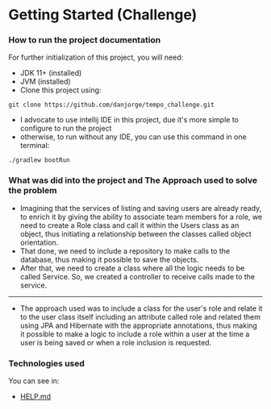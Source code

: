 # Getting Started (Challenge)

### How to run the project documentation
For further initialization of this project, you will need:

* JDK 11+ (installed)
* JVM (installed)
* Clone this project using: 
```
git clone https://github.com/danjorge/tempo_challenge.git 
```  
* I advocate to use intellij IDE in this project, due it's more simple to configure to run the project
* otherwise, to run without any IDE, you can use this command in one terminal:  
```
./gradlew bootRun
```

### What was did into the project and The Approach used to solve the problem
* Imagining that the services of listing and saving users are already ready, to enrich it by giving the ability to associate team members for a role, we need to create a Role class and call it within the Users class as an object, thus initiating a relationship between the classes called object orientation.
* That done, we need to include a repository to make calls to the database, thus making it possible to save the objects.
* After that, we need to create a class where all the logic needs to be called Service. So, we created a controller to receive calls made to the service.
---
* The approach used was to include a class for the user's role and relate it to the user class itself including an attribute called role and related them using JPA and Hibernate with the appropriate annotations, thus making it possible to make a logic to include a role within a user at the time a user is being saved or when a role inclusion is requested.

### Technologies used
You can see in:
* [HELP.md](HELP.md)
